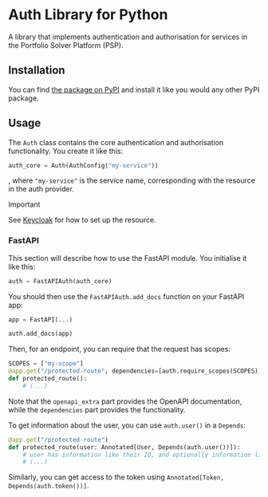 # Auth Library for Python

A library that implements authentication and authorisation for services in the Portfolio Solver Platform (PSP).

## Installation

You can find [the package on PyPI](https://pypi.org/project/psp-auth/) and install it like you would any other PyPI package.

## Usage

The `Auth` class contains the core authentication and authorisation functionality. You create it like this:
```python
auth_core = Auth(AuthConfig("my-service"))
```
, where `"my-service"` is the service name, corresponding with the resource in the auth provider.

> [!IMPORTANT]
> See [Keycloak](https://github.com/Portfolio-Solver-Platform/keycloak) for how to set up the resource.

### FastAPI

This section will describe how to use the FastAPI module. You initialise it like this:
```python
auth = FastAPIAuth(auth_core)
```

You should then use the `FastAPIAuth.add_docs` function on your FastAPI app:
```python
app = FastAPI(...)

auth.add_docs(app)
```

Then, for an endpoint, you can require that the request has scopes:
```python
SCOPES = ["my-scope"]
@app.get("/protected-route", dependencies=[auth.require_scopes(SCOPES)], openapi_extra=auth.scope_docs(SCOPES))
def protected_route():
    # (...)
```
Note that the `openapi_extra` part provides the OpenAPI documentation, while the `dependencies` part provides the functionality.

To get information about the user, you can use `auth.user()` in a `Depends`:
```python
@app.get("/protected-route")
def protected_route(user: Annotated[User, Depends(auth.user())]):
    # user has information like their ID, and optionally information like their name
    # (...)
```

Similarly, you can get access to the token using `Annotated[Token, Depends(auth.token())]`.

